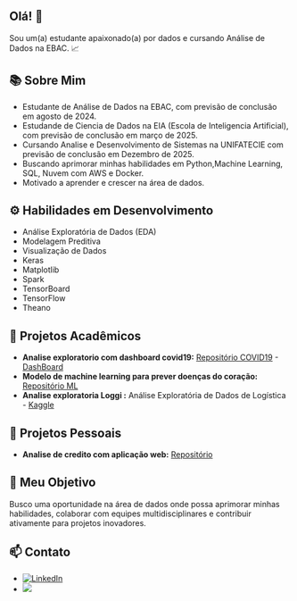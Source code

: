 ## Olá! 👋

Sou um(a) estudante apaixonado(a) por dados e cursando Análise de Dados na EBAC. 📈

## 📚 Sobre Mim

* Estudante de Análise de Dados na EBAC, com previsão de conclusão em agosto de 2024.
* Estudande de Ciencia de Dados na EIA (Escola de Inteligencia Artificial), com previsão de conclusão em março de 2025.
* Cursando Analise e Desenvolvimento de Sistemas na UNIFATECIE com previsão de conclusão em Dezembro de 2025.
* Buscando aprimorar minhas habilidades em Python,Machine Learning, SQL, Nuvem com AWS e Docker.
* Motivado a aprender e crescer na área de dados.

## ⚙️ Habilidades em Desenvolvimento

* Análise Exploratória de Dados (EDA)
* Modelagem Preditiva
* Visualização de Dados
* Keras
* Matplotlib
* Spark
* TensorBoard
* TensorFlow
* Theano


## 🌱 Projetos Acadêmicos
* **Analise exploratorio com dashboard covid19:** [Repositório COVID19](https://github.com/TonFLY/BRAZIL_COVID-19) - [DashBoard](https://lookerstudio.google.com/reporting/09fee03d-e295-42ba-a408-72f7e187a375)
* **Modelo de machine learning para prever doenças do coração:** [Repositório ML](https://github.com/TonFLY/Doencas_do_coracao)
* **Analise exploratoria Loggi :** Análise Exploratória de Dados de Logística - [Kaggle](https://www.kaggle.com/code/marqu3s/loggi)

## 🌱 Projetos Pessoais
* **Analise de credito com aplicação web:** [Repositório](https://github.com/TonFLY/analise_credito_com_appweb)

## 🎯 Meu Objetivo

Busco uma oportunidade na área de dados onde possa aprimorar minhas habilidades, colaborar com equipes multidisciplinares e contribuir ativamente para projetos inovadores.

## 📫 Contato

* [![LinkedIn](https://img.shields.io/badge/LinkedIn-0077B5?style=for-the-badge&logo=linkedin&logoColor=white)](https://www.linkedin.com/in/tonfly/)
* <a href="mailto:techwellington.dev@gmail.com"><img src="https://img.shields.io/badge/Gmail-D14836?style=for-the-badge&logo=gmail&logoColor=white" target="_blank"></a>

